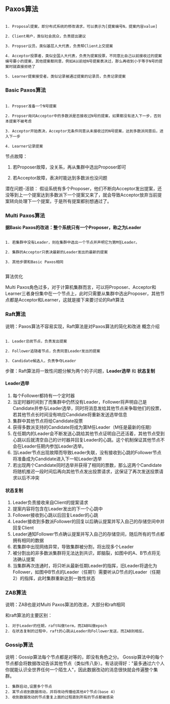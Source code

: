## Paxos算法

```text

1. Proposal提案，即分布式系统的修改请求，可以表示为[提案编号N，提案内容value]

2. Client用户，类似社会民众，负责提出建议

3. Propser议员，类似基层人大代表，负责帮Client上交提案

4. Acceptor投票者，类似全国人大代表，负责为提案投票，不同意比自己以前接收过的提案编号要小的提案，其他提案都同意，例如A以前给N号提案表决过，那么再收到小于等于N号的提案时就直接拒绝了

5. Learner提案接受者，类似记录被通过提案的记录员，负责记录提案

```

### Basic Paxos算法

```text

1. Propser准备一个N号提案

2. Propser询问Acceptor中的多数派是否接收过N号的提案，如果都没有进入下一步，否则本提案不被考虑

3. Acceptor开始表决，Acceptor无条件同意从未接收过的N号提案，达到多数派同意后，进入下一步

4. Learner记录提案

```

节点故障：

1. 若Proposer故障，没关系，再从集群中选出Proposer即可

2. 若Acceptor故障，表决时能达到多数派也没问题

潜在问题-活锁：
假设系统有多个Proposer，他们不断向Acceptor发出提案，还没等到上一个提案达到多数派下一个提案又来了，就会导致Acceptor放弃当前提案转向处理下一个提案，于是所有提案都别想通过了。


### Multi Paxos算法


**据Basic Paxos的改进：整个系统只有一个Proposer，称之为Leader**

```text

1. 若集群中没有Leader，则在集群中选出一个节点并声明它为第M任Leader。

2. 集群的Acceptor只表决最新的Leader发出的最新的提案

3. 其他步骤和Basic Paxos相同


```

算法优化

Multi Paxos角色过多，对于计算机集群而言，可以将Proposer、Acceptor和Learner三者身份集中在一个节点上，此时只需要从集群中选出Proposer，其他节点都是Acceptor和Learner，这就是接下来要讨论的Raft算法


### Raft算法

说明：Paxos算法不容易实现，Raft算法是对Paxos算法的简化和改进
概念介绍

```text

1. Leader总统节点，负责发出提案

2. Follower追随者节点，负责同意Leader发出的提案

3. Candidate候选人，负责争夺Leader

```


步骤：Raft算法将一致性问题分解为两个的子问题，**Leader选举** 和 **状态复制**

#### Leader选举
1. 每个Follower都持有一个定时器
2. 当定时器时间到了而集群中仍然没有Leader，Follower将声明自己是Candidate并参与Leader选举，同时将消息发给其他节点来争取他们的投票，若其他节点长时间没有响应Candidate将重新发送选举信息
3. 集群中其他节点将给Candidate投票
4. 获得多数派支持的Candidate将成为第M任Leader（M任是最新的任期）
5. 在任期内的Leader会不断发送心跳给其他节点证明自己还活着，其他节点受到心跳以后就清空自己的计时器并回复Leader的心跳。这个机制保证其他节点不会在Leader任期内参加Leader选举。
6. 当Leader节点出现故障而导致Leader失联，没有接收到心跳的Follower节点将准备成为Candidate进入下一轮Leader选举
7. 若出现两个Candidate同时选举并获得了相同的票数，那么这两个Candidate将随机推迟一段时间后再向其他节点发出投票请求，这保证了再次发送投票请求以后不冲突

#### 状态复制
1. Leader负责接收来自Client的提案请求
2. 提案内容将包含在Leader发出的下一个心跳中
3. Follower接收到心跳以后回复Leader的心跳
4. Leader接收到多数派Follower的回复以后确认提案并写入自己的存储空间中并回复Client
5. Leader通知Follower节点确认提案并写入自己的存储空间，随后所有的节点都拥有相同的数据
6. 若集群中出现网络异常，导致集群被分割，将出现多个Leader
7. 被分割出的非多数派集群将无法达到共识，即脑裂，如图中的A、B节点将无法确认提案
8. 当集群再次连通时，将只听从最新任期Leader的指挥，旧Leader将退化为Follower，如图中B节点的Leader（任期1）需要听从D节点的Leader（任期2）的指挥，此时集群重新达到一致性状态

### ZAB算法

说明：ZAB也是对Multi Paxos算法的改进，大部分和raft相同

和raft算法的主要区别：

```text
1. 对于Leader的任期，raft叫做term，而ZAB叫做epoch
2. 在状态复制的过程中，raft的心跳从Leader向Follower发送，而ZAB则相反。
```

### Gossip算法
说明：Gossip算法每个节点都是对等的，即没有角色之分。
Gossip算法中的每个节点都会将数据改动告诉其他节点（类似传八卦）。有话说得好："最多通过六个人你就能认识全世界任何一个陌生人"，因此数据改动的消息很快就会传遍整个集群。

```text
1. 集群启动,设置多个节点
2. 某节点收到数据改动，并将改动传播给其他4个节点(base 4)
3. 收到数据改动的节点重复上面的过程直到所有的节点都被感染
```




